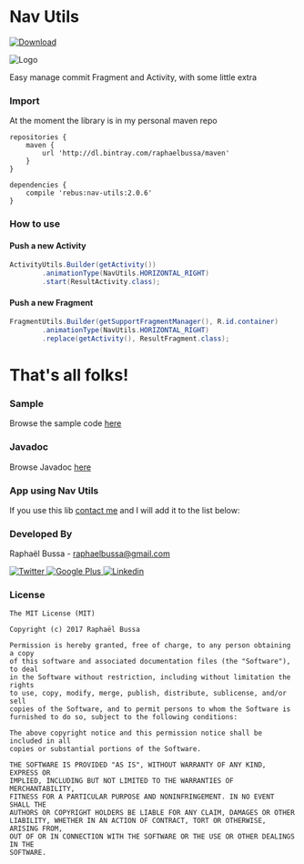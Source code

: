 # Nav Utils
[![Download](https://api.bintray.com/packages/raphaelbussa/maven/nav-utils/images/download.svg) ](https://bintray.com/raphaelbussa/maven/nav-utils/_latestVersion)

![Logo](https://raw.githubusercontent.com/rebus007/NavUtils/master/sample/src/main/ic_launcher-web.png)

Easy manage commit Fragment and Activity, with some little extra

### Import
At the moment the library is in my personal maven repo
```Gradle
repositories {
    maven {
        url 'http://dl.bintray.com/raphaelbussa/maven'
    }
}
```
```Gradle
dependencies {
    compile 'rebus:nav-utils:2.0.6'
}
```
### How to use
#### Push a new Activity

```Java
ActivityUtils.Builder(getActivity())
        .animationType(NavUtils.HORIZONTAL_RIGHT)
        .start(ResultActivity.class);
```
#### Push a new Fragment

```Java
FragmentUtils.Builder(getSupportFragmentManager(), R.id.container)
        .animationType(NavUtils.HORIZONTAL_RIGHT)
        .replace(getActivity(), ResultFragment.class);
```


# That's all folks!

### Sample
Browse the sample code [here](https://github.com/rebus007/NavUtils/tree/master/sample)

### Javadoc
Browse Javadoc [here](https://rebus007.github.io/NavUtils/javadoc/)

### App using Nav Utils
If you use this lib [contact me](mailto:raphaelbussa@gmail.com?subject=NavUtils) and I will add it to the list below:

### Developed By
Raphaël Bussa - [raphaelbussa@gmail.com](mailto:raphaelbussa@gmail.com)

[ ![Twitter](https://raw.githubusercontent.com/rebus007/NavUtils/master/img/social/twitter-icon.png) ](https://twitter.com/rebus_007)[ ![Google Plus](https://raw.githubusercontent.com/rebus007/NavUtils/master/img/social/google-plus-icon.png) ](https://plus.google.com/+RaphaelBussa/posts)[ ![Linkedin](https://raw.githubusercontent.com/rebus007/NavUtils/master/img/social/linkedin-icon.png) ](https://www.linkedin.com/in/rebus007)

### License
```
The MIT License (MIT)

Copyright (c) 2017 Raphaël Bussa

Permission is hereby granted, free of charge, to any person obtaining a copy
of this software and associated documentation files (the "Software"), to deal
in the Software without restriction, including without limitation the rights
to use, copy, modify, merge, publish, distribute, sublicense, and/or sell
copies of the Software, and to permit persons to whom the Software is
furnished to do so, subject to the following conditions:

The above copyright notice and this permission notice shall be included in all
copies or substantial portions of the Software.

THE SOFTWARE IS PROVIDED "AS IS", WITHOUT WARRANTY OF ANY KIND, EXPRESS OR
IMPLIED, INCLUDING BUT NOT LIMITED TO THE WARRANTIES OF MERCHANTABILITY,
FITNESS FOR A PARTICULAR PURPOSE AND NONINFRINGEMENT. IN NO EVENT SHALL THE
AUTHORS OR COPYRIGHT HOLDERS BE LIABLE FOR ANY CLAIM, DAMAGES OR OTHER
LIABILITY, WHETHER IN AN ACTION OF CONTRACT, TORT OR OTHERWISE, ARISING FROM,
OUT OF OR IN CONNECTION WITH THE SOFTWARE OR THE USE OR OTHER DEALINGS IN THE
SOFTWARE.
```
